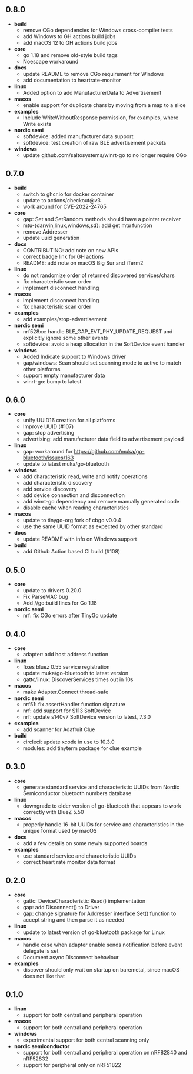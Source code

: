 0.8.0
---

* **build**
  - remove CGo dependencies for Windows cross-compiler tests
  - add Windows to GH actions build jobs
  - add macOS 12 to GH actions build jobs
* **core**
  - go 1.18 and remove old-style build tags
  - Noescape workaround
* **docs**
  - update README to remove CGo requirement for Windows
  - add documentation to heartrate-monitor
* **linux**
  - Added option to add ManufacturerData to Advertisement
* **macos**
  - enable support for duplicate chars by moving from a map to a slice
* **examples**
  - Include WriteWithoutResponse permission, for examples, where Write exists
* **nordic semi**
  - softdevice: added manufacturer data support
  - softdevice: test creation of raw BLE advertisement packets
* **windows**
  - update github.com/saltosystems/winrt-go to no longer require CGo


0.7.0
---

* **build**
  - switch to ghcr.io for docker container
  - update to actions/checkout@v3
  - work around for CVE-2022-24765
* **core**
  - gap: Set and SetRandom methods should have a pointer receiver
  - mtu-{darwin,linux,windows,sd}: add get mtu function
  - remove Addresser
  - update uuid generation
* **docs**
  - CONTRIBUTING: add note on new APIs
  - correct badge link for GH actions
  - README: add note on macOS Big Sur and iTerm2
* **linux**
  - do not randomize order of returned discovered services/chars
  - fix characteristic scan order
  - implement disconnect handling
* **macos**
  - implement disconnect handling
  - fix characteristic scan order
* **examples**
  - add examples/stop-advertisement
* **nordic semi**
  - nrf528xx: handle BLE_GAP_EVT_PHY_UPDATE_REQUEST and explicitly ignore some other events
  - softdevice: avoid a heap allocation in the SoftDevice event handler
* **windows**
  - Added Indicate support to Windows driver
  - gap/windows: Scan should set scanning mode to active to match other platforms
  - support empty manufacturer data
  - winrt-go: bump to latest


0.6.0
---
* **core**
  - unify UUID16 creation for all platforms
  - Improve UUID (#107)
  - gap: stop advertising
  - advertising: add manufacturer data field to advertisement payload
* **linux**
  - gap: workaround for https://github.com/muka/go-bluetooth/issues/163
  - update to latest muka/go-bluetooth
* **windows**
  - add characteristic read, write and notify operations
  - add characteristic discovery
  - add service discovery
  - add device connection and disconnection
  - add winrt-go dependency and remove manually generated code
  - disable cache when reading characteristics
* **macos**
  - update to tinygo-org fork of cbgo v0.0.4
  - use the same UUID format as expected by other standard
* **docs**
  - update README with info on Windows support
* **build**
  - add Github Action based CI build (#108)


0.5.0
---
* **core**
  - update to drivers 0.20.0
  - Fix ParseMAC bug
  - Add //go:build lines for Go 1.18
* **nordic semi**
  - nrf: fix CGo errors after TinyGo update

0.4.0
---
* **core**
  - adapter: add host address function
* **linux**
  - fixes bluez 0.55 service registration
  - update muka/go-bluetooth to latest version
  - gattc/linux: DiscoverServices times out in 10s
* **macos**
  - make Adapter.Connect thread-safe
* **nordic semi**
  - nrf51: fix assertHandler function signature
  - nrf: add support for S113 SoftDevice
  - nrf: update s140v7 SoftDevice version to latest, 7.3.0
* **examples**
  - add scanner for Adafruit Clue
* **build**
  - circleci: update xcode in use to 10.3.0
  - modules: add tinyterm package for clue example

0.3.0
---
* **core**
  - generate standard service and characteristic UUIDs from Nordic Semiconductor bluetooth numbers database
* **linux**
  - downgrade to older version of go-bluetooth that appears to work correctly with BlueZ 5.50
* **macos**
  - properly handle 16-bit UUIDs for service and characteristics in the unique format used by macOS
* **docs**
  - add a few details on some newly supported boards
* **examples**
  - use standard service and characteristic UUIDs
  - correct heart rate monitor data format

0.2.0
---
* **core**
  - gattc: DeviceCharacteristic Read() implementation
  - gap: add Disconnect() to Driver
  - gap: change signature for Addresser interface Set() function to accept string and then parse it as needed
* **linux**
  - update to latest version of go-bluetooth package for Linux
* **macos**
  - handle case when adapter enable sends notification before event delegate is set
  - Document async Disconnect behaviour
* **examples**
  - discover should only wait on startup on baremetal, since macOS does not like that

0.1.0
---
* **linux**
  - support for both central and peripheral operation
* **macos**
  - support for both central and peripheral operation
* **windows**
  - experimental support for both central scanning only
* **nordic semiconductor**
  - support for both central and peripheral operation on nRF82840 and nRF52832
  - support for peripheral only on nRF51822
